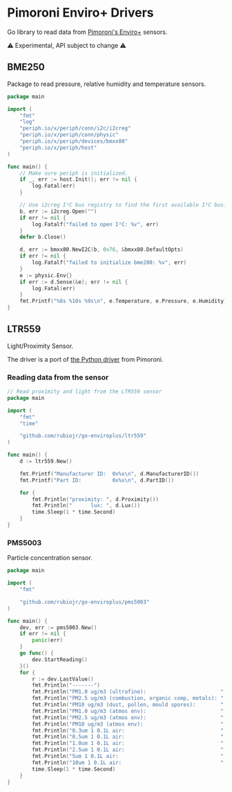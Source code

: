 # Pimoroni Enviro+ Drivers

Go library to read data from [Pimoroni's Enviro+](https://learn.pimoroni.com/tutorial/sandyj/getting-started-with-enviro-plus) sensors.

⚠️ Experimental, API subject to change ⚠

## BME250

Package to read pressure, relative humidity and temperature sensors.

```Go
package main

import (
	"fmt"
	"log"
	"periph.io/x/periph/conn/i2c/i2creg"
	"periph.io/x/periph/conn/physic"
	"periph.io/x/periph/devices/bmxx80"
	"periph.io/x/periph/host"
)

func main() {
	// Make sure periph is initialized.
	if _, err := host.Init(); err != nil {
		log.Fatal(err)
	}

	// Use i2creg I²C bus registry to find the first available I²C bus.
	b, err := i2creg.Open("")
	if err != nil {
		log.Fatalf("failed to open I²C: %v", err)
	}
	defer b.Close()

	d, err := bmxx80.NewI2C(b, 0x76, &bmxx80.DefaultOpts)
	if err != nil {
		log.Fatalf("failed to initialize bme280: %v", err)
	}
	e := physic.Env{}
	if err := d.Sense(&e); err != nil {
		log.Fatal(err)
	}
	fmt.Printf("%8s %10s %9s\n", e.Temperature, e.Pressure, e.Humidity)
}
```

## LTR559

Light/Proximity Sensor.

The driver is a port of [the Python driver](https://github.com/pimoroni/ltr559-python) from Pimoroni.

### Reading data from the sensor

```Go
// Read proximity and light from the LTR559 sensor
package main

import (
	"fmt"
	"time"

	"github.com/rubiojr/go-enviroplus/ltr559"
)

func main() {
	d := ltr559.New()

	fmt.Printf("Manufacturer ID:  0x%x\n", d.ManufacturerID())
	fmt.Printf("Part ID:          0x%x\n", d.PartID())

	for {
		fmt.Println("proximity: ", d.Proximity())
		fmt.Println("      lux: ", d.Lux())
		time.Sleep(1 * time.Second)
	}
}
```

### PMS5003

Particle concentration sensor.

```Go
package main

import (
	"fmt"

	"github.com/rubiojr/go-enviroplus/pms5003"
)

func main() {
	dev, err := pms5003.New()
	if err != nil {
		panic(err)
	}
	go func() {
		dev.StartReading()
	}()
	for {
		r := dev.LastValue()
		fmt.Println("-------")
		fmt.Println("PM1.0 ug/m3 (ultrafine):                        ", r.Pm10Std)
		fmt.Println("PM2.5 ug/m3 (combustion, organic comp, metals): ", r.Pm25Std)
		fmt.Println("PM10 ug/m3 (dust, pollen, mould spores):        ", r.Pm100Std)
		fmt.Println("PM1.0 ug/m3 (atmos env):                        ", r.Pm10Env)
		fmt.Println("PM2.5 ug/m3 (atmos env):                        ", r.Pm25Env)
		fmt.Println("PM10 ug/m3 (atmos env):                         ", r.Pm100Env)
		fmt.Println("0.3um 1 0.1L air:                               ", r.Particles3um)
		fmt.Println("0.5um 1 0.1L air:                               ", r.Particles5um)
		fmt.Println("1.0um 1 0.1L air:                               ", r.Particles10um)
		fmt.Println("2.5um 1 0.1L air:                               ", r.Particles25um)
		fmt.Println("5um 1 0.1L air:                                 ", r.Particles50um)
		fmt.Println("10um 1 0.1L air:                                ", r.Particles100um)
		time.Sleep(1 * time.Second)
	}
}
```
